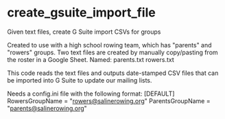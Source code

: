 # create_gsuite_import_file
Given text files, create G Suite import CSVs for groups

Created to use with a high school rowing team, which has "parents" and "rowers" groups. Two text files are created by manually copy/pasting from the
roster in a Google Sheet. Named:
parents.txt
rowers.txt

This code reads the text files and outputs date-stamped CSV files that can be 
imported into G Suite to update our mailing lists.

Needs a config.ini file with the following format:
[DEFAULT]
RowersGroupName = "rowers@salinerowing.org"
ParentsGroupName = "parents@salinerowing.org"
